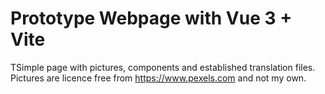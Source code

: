 # Prototype Webpage with Vue 3 + Vite

TSimple page with pictures, components and established translation files. Pictures are licence free from https://www.pexels.com and not my own.
